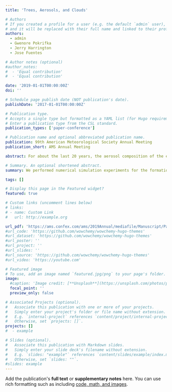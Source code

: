 ```yaml
---
title: 'Trees, Aerosols, and Clouds'

# Authors
# If you created a profile for a user (e.g. the default `admin` user), write the username (folder name) here
# and it will be replaced with their full name and linked to their profile.
authors:
  - admin
  - Gwenore Pokrifka
  - Jerry Harrington
  - Jose Fuentes

# Author notes (optional)
#author_notes:
#  - 'Equal contribution'
#  - 'Equal contribution'

date: '2019-01-01T00:00:00Z'
doi: ''

# Schedule page publish date (NOT publication's date).
publishDate: '2017-01-01T00:00:00Z'

# Publication type.
# Accepts a single type but formatted as a YAML list (for Hugo requirements).
# Enter a publication type from the CSL standard.
publication_types: ['paper-conference']

# Publication name and optional abbreviated publication name.
publication: 99th American Meteorological Society Annual Meeting
publication_short: AMS Annual Meeting

abstract: For about the last 20 years, the aerosol composition of the eastern United States has been changing as a result of two major factors 1.) anthropogenic aerosol emissions have steadily been decreasing and 2.) biogenic secondary organic aerosols (SOAs) emissions originating from plants have steadily increased as a result of an increase in vegetation brought about by reforestation. The current impact of the changing aerosol composition defined by an increase in SOAs and a decrease in anthropogenic aerosols on the formation and growth of cloud droplets is currently unknown. In order to get a preliminary understanding, its impact on cloud microphysics will be studied by looking at Kӧhler theory and observing how these aerosols behave in an air parcel model.

# Summary. An optional shortened abstract.
summary: We performed numerical simulation experiments for the formation and growth of cloud droplets to test how cloud formation processes change when there is an increase in biogenic secondary organic aerosols (SOAs) emissions originating from plants and a decrease in anthropogenic aerosols.

tags: []

# Display this page in the Featured widget?
featured: true

# Custom links (uncomment lines below)
# links:
# - name: Custom Link
#   url: http://example.org

url_pdf: 'https://ams.confex.com/ams/2019Annual/mediafile/Manuscript/Paper355878/Trees%2C%20Aerosols%2C%20and%20Clouds-Extended%20Abstract.pdf'
#url_code: 'https://github.com/wowchemy/wowchemy-hugo-themes'
#url_dataset: 'https://github.com/wowchemy/wowchemy-hugo-themes'
#url_poster: ''
#url_project: ''
#url_slides: ''
#url_source: 'https://github.com/wowchemy/wowchemy-hugo-themes'
#url_video: 'https://youtube.com'

# Featured image
# To use, add an image named `featured.jpg/png` to your page's folder.
image:
  #caption: 'Image credit: [**Unsplash**](https://unsplash.com/photos/pLCdAaMFLTE)'
  focal_point: ''
  preview_only: false

# Associated Projects (optional).
#   Associate this publication with one or more of your projects.
#   Simply enter your project's folder or file name without extension.
#   E.g. `internal-project` references `content/project/internal-project/index.md`.
#   Otherwise, set `projects: []`.
projects: []
#  - example

# Slides (optional).
#   Associate this publication with Markdown slides.
#   Simply enter your slide deck's filename without extension.
#   E.g. `slides: "example"` references `content/slides/example/index.md`.
#   Otherwise, set `slides: ""`.
#slides: example
---
```


Add the publication's **full text** or **supplementary notes** here. You can use rich formatting such as including [code, math, and images](https://wowchemy.com/docs/content/writing-markdown-latex/).
